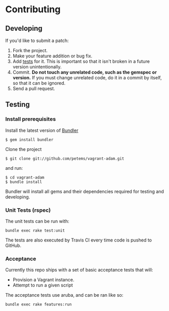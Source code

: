 # Contributing

## Developing

If you'd like to submit a patch:

1. Fork the project.
2. Make your feature addition or bug fix.
3. Add [tests](#testing) for it. This is important so that it isn't broken in a
   future version unintentionally.
4. Commit. **Do not touch any unrelated code, such as the gemspec or version.**
   If you must change unrelated code, do it in a commit by itself, so that it
   can be ignored.
5. Send a pull request.

## Testing

### Install prerequisites

Install the latest version of [Bundler](http://gembundler.com)

    $ gem install bundler

Clone the project

    $ git clone git://github.com/petems/vagrant-adam.git

and run:

    $ cd vagrant-adam
    $ bundle install

Bundler will install all gems and their dependencies required for testing and developing.

### Unit Tests (rspec)

The unit tests can be run with:

```
bundle exec rake test:unit
```

The tests are also executed by Travis CI every time code is pushed to GitHub.

### Acceptance

Currently this repo ships with a set of basic acceptance tests that will:

* Provision a Vagrant instance.
* Attempt to run a given script

The acceptance tests use aruba, and can be ran like so:

```
bundle exec rake features:run
```